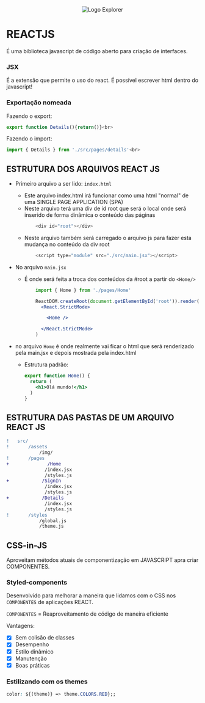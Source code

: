 <div align="center">
  <img alt="Logo Explorer" title="Explorer" src="https://i.imgur.com/2IqqDoo.png">
</div>

# REACTJS
É uma biblioteca javascript de código aberto para criação de interfaces.<br>

### JSX
É a extensão que permite o uso do react. É possível escrever html dentro do javascript!

### Exportação nomeada
  Fazendo o export:
  ```jsx
  export function Details(){return()}<br>
  ```
  
  Fazendo o import:
  ```jsx
  import { Details } from './src/pages/details'<br>
  ```

## ESTRUTURA DOS ARQUIVOS REACT JS

  - Primeiro arquivo a ser lido: `index.html` 
      - Este arquivo index.html irá funcionar como uma html "normal" de uma SINGLE PAGE APPLICATION (SPA)
      - Neste arquivo terá uma div de id root que será o local onde será inserido de forma dinâmica o conteúdo das páginas
          ```js
              <div id="root"></div>
          ```
      - Neste arquivo também será carregado o arquivo js para fazer esta mudança no conteúdo da div root
          ```js
              <script type="module" src="./src/main.jsx"></script>
          ```
          
  - No arquivo `main.jsx`
      - É onde será feita a troca dos conteúdos da #root a partir do `<Home/>`
          ```jsx
              import { Home } from './pages/Home'
          
              ReactDOM.createRoot(document.getElementById('root')).render(
                <React.StrictMode>

                  <Home />

                </React.StrictMode>
              )
          ```
  - no arquivo `Home` é onde realmente vai ficar o html que será renderizado pela main.jsx e depois mostrada pela index.html
      - Estrutura padrão:
          ```jsx
          export function Home() {
            return (
              <h1>Olá mundo!</h1>
            )
          }
          ```

## ESTRUTURA DAS PASTAS DE UM ARQUIVO REACT JS
```diff
!   src/
!       /assets
            /img/
!       /pages
+              /Home
              /index.jsx
              /styles.js
+            /SignIn
              /index.jsx
              /styles.js
+            /Details
              /index.jsx
              /styles.js
!       /styles
            /global.js
            /theme.js
```

## CSS-in-JS
Aproveitam métodos atuais de componentização em JAVASCRIPT apra criar COMPONENTES.

### Styled-components
Desenvolvido para melhorar a maneira que lidamos com o CSS nos `COMPONENTES` de aplicações REACT.

`COMPONENTES` = Reaproveitamento de código de maneira eficiente

Vantagens:

- [x] Sem colisão de classes
- [x] Desempenho
- [x] Estilo dinâmico
- [x] Manutenção
- [x] Boas práticas

### Estilizando com os themes
```css
color: ${(theme)} => theme.COLORS.RED};;
```
